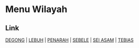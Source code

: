 # Menu Wilayah

## Link

[DEGONG](https://github.com/gigit-pemilu/pemilu-2024-21-kepulauan-riau/tree/main/pileg-dpr/hitung-suara/sub/21-kepulauan-riau/sub/02-karimun/sub/12-belat/sub/2006-degong)
 | 
[LEBUH](https://github.com/gigit-pemilu/pemilu-2024-21-kepulauan-riau/tree/main/pileg-dpr/hitung-suara/sub/21-kepulauan-riau/sub/02-karimun/sub/12-belat/sub/2002-lebuh)
 | 
[PENARAH](https://github.com/gigit-pemilu/pemilu-2024-21-kepulauan-riau/tree/main/pileg-dpr/hitung-suara/sub/21-kepulauan-riau/sub/02-karimun/sub/12-belat/sub/2003-penarah)
 | 
[SEBELE](https://github.com/gigit-pemilu/pemilu-2024-21-kepulauan-riau/tree/main/pileg-dpr/hitung-suara/sub/21-kepulauan-riau/sub/02-karimun/sub/12-belat/sub/2001-sebele)
 | 
[SEI ASAM](https://github.com/gigit-pemilu/pemilu-2024-21-kepulauan-riau/tree/main/pileg-dpr/hitung-suara/sub/21-kepulauan-riau/sub/02-karimun/sub/12-belat/sub/2004-sei-asam)
 | 
[TEBIAS](https://github.com/gigit-pemilu/pemilu-2024-21-kepulauan-riau/tree/main/pileg-dpr/hitung-suara/sub/21-kepulauan-riau/sub/02-karimun/sub/12-belat/sub/2005-tebias)

